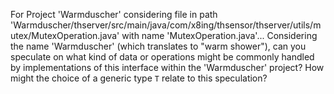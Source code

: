 For Project 'Warmduscher' considering file in path 'Warmduscher/thserver/src/main/java/com/x8ing/thsensor/thserver/utils/mutex/MutexOperation.java' with name 'MutexOperation.java'...
Considering the name 'Warmduscher' (which translates to "warm shower"), can you speculate on what kind of data or operations might be commonly handled by implementations of this interface within the 'Warmduscher' project? How might the choice of a generic type `T` relate to this speculation?